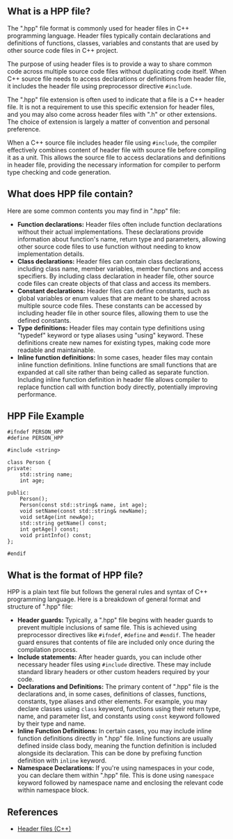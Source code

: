 ## What is a HPP file?

The ".hpp" file format is commonly used for header files in C++ programming language. Header files typically contain declarations and definitions of functions, classes, variables and constants that are used by other source code files in C++ project.

The purpose of using header files is to provide a way to share common code across multiple source code files without duplicating code itself. When C++ source file needs to access declarations or definitions from header file, it includes the header file using preprocessor directive `#include`.

The ".hpp" file extension is often used to indicate that a file is a C++ header file. It is not a requirement to use this specific extension for header files, and you may also come across header files with ".h" or other extensions. The choice of extension is largely a matter of convention and personal preference.

When a C++ source file includes header file using `#include`, the compiler effectively combines content of header file with source file before compiling it as a unit. This allows the source file to access declarations and definitions in header file, providing the necessary information for compiler to perform type checking and code generation.

## What does HPP file contain?

Here are some common contents you may find in ".hpp" file:

- **Function declarations:** Header files often include function declarations without their actual implementations. These declarations provide information about function's name, return type and parameters, allowing other source code files to use function without needing to know implementation details.
- **Class declarations:** Header files can contain class declarations, including class name, member variables, member functions and access specifiers. By including class declaration in header file, other source code files can create objects of that class and access its members.
- **Constant declarations:** Header files can define constants, such as global variables or enum values that are meant to be shared across multiple source code files. These constants can be accessed by including header file in other source files, allowing them to use the defined constants.
- **Type definitions:** Header files may contain type definitions using "typedef" keyword or type aliases using "using" keyword. These definitions create new names for existing types, making code more readable and maintainable.
- **Inline function definitions:** In some cases, header files may contain inline function definitions. Inline functions are small functions that are expanded at call site rather than being called as separate function. Including inline function definition in header file allows compiler to replace function call with function body directly, potentially improving performance.

## HPP File Example

```
#ifndef PERSON_HPP
#define PERSON_HPP

#include <string>

class Person {
private:
    std::string name;
    int age;

public:
    Person();
    Person(const std::string& name, int age);
    void setName(const std::string& newName);
    void setAge(int newAge);
    std::string getName() const;
    int getAge() const;
    void printInfo() const;
};

#endif

```

## What is the format of HPP file?

HPP is a plain text file but follows the general rules and syntax of C++ programming language. Here is a breakdown of general format and structure of ".hpp" file:

- **Header guards:** Typically, a ".hpp" file begins with header guards to prevent multiple inclusions of same file. This is achieved using preprocessor directives like `#ifndef`, `#define` and `#endif`. The header guard ensures that contents of file are included only once during the compilation process.
- **Include statements:** After header guards, you can include other necessary header files using `#include` directive. These may include standard library headers or other custom headers required by your code.
- **Declarations and Definitions:** The primary content of ".hpp" file is the declarations and, in some cases, definitions of classes, functions, constants, type aliases and other elements. For example, you may declare classes using `class` keyword, functions using their return type, name, and parameter list, and constants using `const` keyword followed by their type and name.
- **Inline Function Definitions:** In certain cases, you may include inline function definitions directly in ".hpp" file. Inline functions are usually defined inside class body, meaning the function definition is included alongside its declaration. This can be done by prefixing function definition with `inline` keyword.
- **Namespace Declarations:** If you're using namespaces in your code, you can declare them within ".hpp" file. This is done using `namespace` keyword followed by namespace name and enclosing the relevant code within namespace block.

## References
* [Header files (C++)](https://learn.microsoft.com/en-us/cpp/cpp/header-files-cpp?view=msvc-160)
